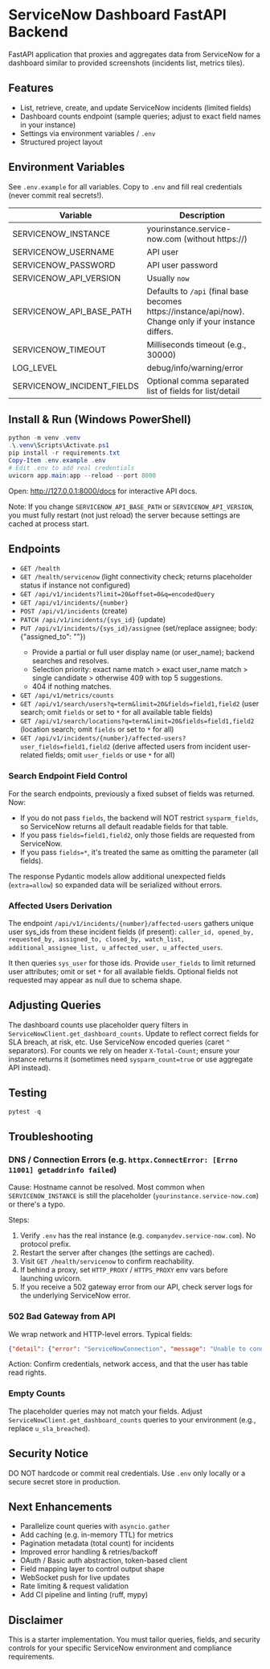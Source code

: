 # ServiceNow Dashboard FastAPI Backend

FastAPI application that proxies and aggregates data from ServiceNow for a dashboard similar to provided screenshots (incidents list, metrics tiles).

## Features
- List, retrieve, create, and update ServiceNow incidents (limited fields)
- Dashboard counts endpoint (sample queries; adjust to exact field names in your instance)
- Settings via environment variables / `.env`
- Structured project layout

## Environment Variables
See `.env.example` for all variables. Copy to `.env` and fill real credentials (never commit real secrets!).

| Variable | Description |
|----------|-------------|
| SERVICENOW_INSTANCE | yourinstance.service-now.com (without https://) |
| SERVICENOW_USERNAME | API user |
| SERVICENOW_PASSWORD | API user password |
| SERVICENOW_API_VERSION | Usually `now` |
| SERVICENOW_API_BASE_PATH | Defaults to `/api` (final base becomes https://instance/api/now). Change only if your instance differs. |
| SERVICENOW_TIMEOUT | Milliseconds timeout (e.g., 30000) |
| LOG_LEVEL | debug/info/warning/error |
| SERVICENOW_INCIDENT_FIELDS | Optional comma separated list of fields for list/detail |

## Install & Run (Windows PowerShell)
```powershell
python -m venv .venv
.\.venv\Scripts\Activate.ps1
pip install -r requirements.txt
Copy-Item .env.example .env
# Edit .env to add real credentials
uvicorn app.main:app --reload --port 8000
```
Open: http://127.0.0.1:8000/docs for interactive API docs.

Note: If you change `SERVICENOW_API_BASE_PATH` or `SERVICENOW_API_VERSION`, you must fully restart (not just reload) the server because settings are cached at process start.

## Endpoints
- `GET /health`
- `GET /health/servicenow` (light connectivity check; returns placeholder status if instance not configured)
- `GET /api/v1/incidents?limit=20&offset=0&q=encodedQuery`
- `GET /api/v1/incidents/{number}`
- `POST /api/v1/incidents` (create)
- `PATCH /api/v1/incidents/{sys_id}` (update)
 - `PUT /api/v1/incidents/{sys_id}/assignee` (set/replace assignee; body: {"assigned_to": "<user name or partial>"})
	 - Provide a partial or full user display name (or user_name); backend searches and resolves.
	 - Selection priority: exact name match > exact user_name match > single candidate > otherwise 409 with top 5 suggestions.
	 - 404 if nothing matches.
- `GET /api/v1/metrics/counts`
- `GET /api/v1/search/users?q=term&limit=20&fields=field1,field2` (user search; omit `fields` or set to `*` for all available table fields)
- `GET /api/v1/search/locations?q=term&limit=20&fields=field1,field2` (location search; omit `fields` or set to `*` for all)
 - `GET /api/v1/incidents/{number}/affected-users?user_fields=field1,field2` (derive affected users from incident user-related fields; omit `user_fields` or use `*` for all)

### Search Endpoint Field Control
For the search endpoints, previously a fixed subset of fields was returned. Now:
* If you do not pass `fields`, the backend will NOT restrict `sysparm_fields`, so ServiceNow returns all default readable fields for that table.
* If you pass `fields=field1,field2`, only those fields are requested from ServiceNow.
* If you pass `fields=*`, it's treated the same as omitting the parameter (all fields).

The response Pydantic models allow additional unexpected fields (`extra=allow`) so expanded data will be serialized without errors.

### Affected Users Derivation
The endpoint `/api/v1/incidents/{number}/affected-users` gathers unique user sys_ids from these incident fields (if present):
`caller_id, opened_by, requested_by, assigned_to, closed_by, watch_list, additional_assignee_list, u_affected_user, u_affected_users`.

It then queries `sys_user` for those ids. Provide `user_fields` to limit returned user attributes; omit or set `*` for all available fields. Optional fields not requested may appear as null due to schema shape.

## Adjusting Queries
The dashboard counts use placeholder query filters in `ServiceNowClient.get_dashboard_counts`. Update to reflect correct fields for SLA breach, at risk, etc. Use ServiceNow encoded queries (caret `^` separators). For counts we rely on header `X-Total-Count`; ensure your instance returns it (sometimes need `sysparm_count=true` or use aggregate API instead).

## Testing
```powershell
pytest -q
```

## Troubleshooting
### DNS / Connection Errors (e.g. `httpx.ConnectError: [Errno 11001] getaddrinfo failed`)
Cause: Hostname cannot be resolved. Most common when `SERVICENOW_INSTANCE` is still the placeholder (`yourinstance.service-now.com`) or there's a typo.

Steps:
1. Verify `.env` has the real instance (e.g. `companydev.service-now.com`). No protocol prefix.
2. Restart the server after changes (the settings are cached).
3. Visit `GET /health/servicenow` to confirm reachability.
4. If behind a proxy, set `HTTP_PROXY` / `HTTPS_PROXY` env vars before launching uvicorn.
5. If you receive a 502 gateway error from our API, check server logs for the underlying ServiceNow error.

### 502 Bad Gateway from API
We wrap network and HTTP-level errors. Typical fields:
```json
{"detail": {"error": "ServiceNowConnection", "message": "Unable to connect ..."}}
```
Action: Confirm credentials, network access, and that the user has table read rights.

### Empty Counts
The placeholder queries may not match your fields. Adjust `ServiceNowClient.get_dashboard_counts` queries to your environment (e.g., replace `u_sla_breached`).

## Security Notice
DO NOT hardcode or commit real credentials. Use `.env` only locally or a secure secret store in production.

## Next Enhancements
- Parallelize count queries with `asyncio.gather`
- Add caching (e.g. in-memory TTL) for metrics
- Pagination metadata (total count) for incidents
- Improved error handling & retries/backoff
- OAuth / Basic auth abstraction, token-based client
- Field mapping layer to control output shape
- WebSocket push for live updates
- Rate limiting & request validation
- Add CI pipeline and linting (ruff, mypy)

## Disclaimer
This is a starter implementation. You must tailor queries, fields, and security controls for your specific ServiceNow environment and compliance requirements.
